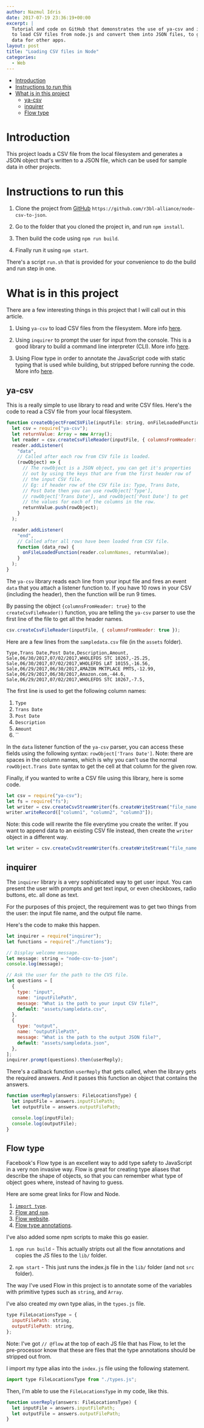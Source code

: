 ```yaml
---
author: Nazmul Idris
date: 2017-07-19 23:36:19+00:00
excerpt: |
  Tutorial and code on GitHub that demonstrates the use of ya-csv and inquirer
  to load CSV files from node.js and convert them into JSON files, to generate sample
  data for other apps.
layout: post
title: "Loading CSV files in Node"
categories:
  - Web
---
```


<!-- START doctoc generated TOC please keep comment here to allow auto update -->
<!-- DON'T EDIT THIS SECTION, INSTEAD RE-RUN doctoc TO UPDATE -->

- [Introduction](#introduction)
- [Instructions to run this](#instructions-to-run-this)
- [What is in this project](#what-is-in-this-project)
  - [ya-csv](#ya-csv)
  - [inquirer](#inquirer)
  - [Flow type](#flow-type)

<!-- END doctoc generated TOC please keep comment here to allow auto update -->

# Introduction

This project loads a CSV file from the local filesystem and generates a JSON object that's written
to a JSON file, which can be used for sample data in other projects.

# Instructions to run this

1. Clone the project from [GitHub](https://github.com/r3bl-alliance/node-csv-to-json)
   `https://github.com/r3bl-alliance/node-csv-to-json`.

1. Go to the folder that you cloned the project in, and run `npm install`.

1. Then build the code using `npm run build`.

1. Finally run it using `npm start`.

There's a script `run.sh` that is provided for your convenience to do the build and run step in one.

# What is in this project

There are a few interesting things in this project that I will call out in this article.

1. Using `ya-csv` to load CSV files from the filesystem. More info
   [here](https://www.npmjs.com/package/ya-csv).

1. Using `inquirer` to prompt the user for input from the console. This is a good library to build a
   command line interpreter (CLI). More info [here](https://www.npmjs.com/package/inquirer).

1. Using Flow type in order to annotate the JavaScript code with static typing that is used while
   building, but stripped before running the code. More info
   [here](https://flow.org/en/docs/types/).

## ya-csv

This is a really simple to use library to read and write CSV files. Here's the code to read a CSV
file from your local filesystem.

```javascript
function createObjectFromCSVFile(inputFile: string, onFileLoadedFunction: Array) {
  let csv = require("ya-csv");
  let returnValue: Array = new Array();
  let reader = csv.createCsvFileReader(inputFile, { columnsFromHeader: true });
  reader.addListener(
    "data",
    // Called after each row from CSV file is loaded.
    (rowObject) => {
      // The rowObject is a JSON object, you can get it's properties
      // out by using the keys that are from the first header row of
      // the input CSV file.
      // Eg: if header row of the CSV file is: Type, Trans Date,
      // Post Date then you can use rowObject['Type'],
      // rowObject['Trans Date'], and rowObject['Post Date'] to get
      // the values for each of the columns in the row.
      returnValue.push(rowObject);
    }
  );

  reader.addListener(
    "end",
    // Called after all rows have been loaded from CSV file.
    function (data_row) {
      onFileLoadedFunction(reader.columnNames, returnValue);
    }
  );
}
```

The `ya-csv` library reads each line from your input file and fires an event `data` that you attach
a listener function to. If you have 10 rows in your CSV (including the header), then the function
will be run 9 times.

By passing the object `{columnsFromHeader: true}` to the `createCsvFileReader()` function, you are
telling the `ya-csv` parser to use the first line of the file to get all the header names.

```javascript
csv.createCsvFileReader(inputFile, { columnsFromHeader: true });
```

Here are a few lines from the `sampledata.csv` file (in the `assets` folder).

```text
Type,Trans Date,Post Date,Description,Amount,
Sale,06/30/2017,07/02/2017,WHOLEFDS STC 10267,-25.25,
Sale,06/30/2017,07/02/2017,WHOLEFDS LAT 10155,-16.56,
Sale,06/29/2017,06/30/2017,AMAZON MKTPLACE PMTS,-12.99,
Sale,06/29/2017,06/30/2017,Amazon.com,-44.6,
Sale,06/29/2017,07/02/2017,WHOLEFDS STC 10267,-7.5,
```

The first line is used to get the following column names:

1. `Type`
2. `Trans Date`
3. `Post Date`
4. `Description`
5. `Amount`
6. ``

In the `data` listener function of the `ya-csv` parser, you can access these fields using the
following syntax: `rowObject['Trans Date']`. Note: there are spaces in the column names, which is
why you can't use the normal `rowObject.Trans Date` syntax to get the cell at that column for the
given row.

Finally, if you wanted to write a CSV file using this library, here is some code.

```javascript
let csv = require("ya-csv");
let fs = require("fs");
let writer = csv.createCsvStreamWriter(fs.createWriteStream("file_name.csv"));
writer.writeRecord(["column1", "column2", "column3"]);
```

Note: this code will rewrite the file everytime you create the writer. If you want to append data to
an existing CSV file instead, then create the `writer` object in a different way.

```javascript
let writer = csv.createCsvStreamWriter(fs.createWriteStream("file_name.csv", { flags: "a" }));
```

## inquirer

The `inquirer` library is a very sophisticated way to get user input. You can present the user with
prompts and get text input, or even checkboxes, radio buttons, etc. all done as text.

For the purposes of this project, the requirement was to get two things from the user: the input
file name, and the output file name.

Here's the code to make this happen.

```javascript
let inquirer = require("inquirer");
let functions = require("./functions");

// Display welcome message.
let message: string = "node-csv-to-json";
console.log(message);

// Ask the user for the path to the CVS file.
let questions = [
  {
    type: "input",
    name: "inputFilePath",
    message: "What is the path to your input CSV file?",
    default: "assets/sampledata.csv",
  },
  {
    type: "output",
    name: "outputFilePath",
    message: "What is the path to the output JSON file?",
    default: "assets/sampledata.json",
  },
];
inquirer.prompt(questions).then(userReply);
```

There's a callback function `userReply` that gets called, when the library gets the required
answers. And it passes this function an object that contains the answers.

```javascript
function userReply(answers: FileLocationsType) {
  let inputFile = answers.inputFilePath;
  let outputFile = answers.outputFilePath;

  console.log(inputFile);
  console.log(outputFile);
}
```

## Flow type

Facebook's Flow type is an excellent way to add type safety to JavaScript in a very non invasive
way. Flow is great for creating type aliases that describe the shape of objects, so that you can
remember what type of object goes where, instead of having to guess.

Here are some great links for Flow and Node.

1. [`import type`](https://flow.org/blog/2015/02/18/Import-Types/).
2. [Flow and `npm`](https://stackoverflow.com/questions/39385890/how-to-import-flow-annotations-types-and-interfaces-from-an-npm-published-modul).
3. [Flow website](https://flow.org/).
4. [Flow type annotations](https://flow.org/en/docs/types/).

I've also added some npm scripts to make this go easier.

1. `npm run build` - This actually stripts out all the flow annotations and copies the JS files to
   the `lib/` folder.

2. `npm start` - This just runs the index.js file in the `lib/` folder (and not `src` folder).

The way I've used Flow in this project is to annotate some of the variables with primitive types
such as `string`, and `Array`.

I've also created my own type alias, in the `types.js` file.

```javascript
type FileLocationsType = {
  inputFilePath: string,
  outputFilePath: string,
};
```

Note: I've got `// @flow` at the top of each JS file that has Flow, to let the pre-processor know
that these are files that the type annotations should be stripped out from.

I import my type alias into the `index.js` file using the following statement.

```javascript
import type FileLocationsType from "./types.js";
```

Then, I'm able to use the `FileLocationsType` in my code, like this.

```javascript
function userReply(answers: FileLocationsType) {
  let inputFile = answers.inputFilePath;
  let outputFile = answers.outputFilePath;
}
```
